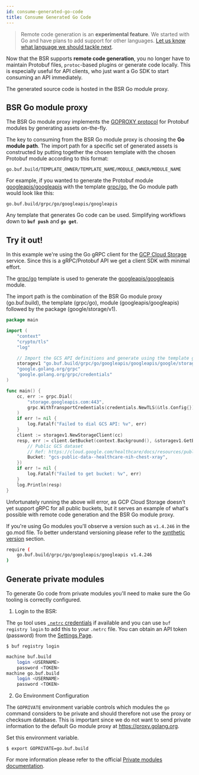 ```yaml
---
id: consume-generated-go-code
title: Consume Generated Go Code
---
```


> Remote code generation is an **experimental feature**. We started with Go and have plans to add support for other languages. [Let us know what language we should tackle next](../../contact.md).

Now that the BSR supports **remote code generation**, you no longer have to maintain Protobuf files, `protoc`-based plugins or generate code locally. This is especially useful for API clients, who just want a Go SDK to start consuming an API immediately.

The generated source code is hosted in the BSR Go module proxy.

## BSR Go module proxy

The BSR Go module proxy implements the [GOPROXY protocol](https://golang.org/ref/mod#goproxy-protocol) for Protobuf modules by generating assets on-the-fly.

The key to consuming from the BSR Go module proxy is choosing the **Go module path**. The import path for a specific set of generated assets is constructed by putting together the chosen template with the chosen Protobuf module according to this format:

```
go.buf.build/TEMPLATE_OWNER/TEMPLATE_NAME/MODULE_OWNER/MODULE_NAME
```

For example, if you wanted to generate the Protobuf module [googleapis/googleapis](https://buf.build/googleapis/googleapis) with the template [grpc/go](https://buf.build/grpc/templates/go), the Go module path would look like this:

```
go.buf.build/grpc/go/googleapis/googleapis
```

Any template that generates Go code can be used. Simplifying workflows down to **`buf push`** and **`go get`**.

## Try it out!

In this example we're using the Go gRPC client for the [GCP Cloud Storage](https://cloud.google.com/storage) service. Since this is a gRPC/Protobuf API we get a client SDK with minimal effort.

The [grpc/go](https://buf.build/grpc/templates/go) template is used to generate the [googleapis/googleapis](https://buf.build/googleapis/googleapis) module.

The import path is the combination of the BSR Go module proxy (go.buf.build), the template (grpc/go), module (googleapis/googleapis) followed by the package (google/storage/v1).

```go {9}
package main

import (
	"context"
	"crypto/tls"
	"log"

	// Import the GCS API definitions and generate using the template grpc/go.
	storagev1 "go.buf.build/grpc/go/googleapis/googleapis/google/storage/v1"
	"google.golang.org/grpc"
	"google.golang.org/grpc/credentials"
)

func main() {
	cc, err := grpc.Dial(
		"storage.googleapis.com:443",
		grpc.WithTransportCredentials(credentials.NewTLS(&tls.Config{})),
	)
	if err != nil {
		log.Fatalf("Failed to dial GCS API: %v", err)
	}
	client := storagev1.NewStorageClient(cc)
	resp, err := client.GetBucket(context.Background(), &storagev1.GetBucketRequest{
		// Public GCS dataset
		// Ref: https://cloud.google.com/healthcare/docs/resources/public-datasets/nih-chest
		Bucket: "gcs-public-data--healthcare-nih-chest-xray",
	})
	if err != nil {
		log.Fatalf("Failed to get bucket: %v", err)
	}
	log.Println(resp)
}
```

Unfortunately running the above will error, as GCP Cloud Storage doesn't yet support gRPC for all public buckets, but it serves an example of what's possible with remote code generation and the BSR Go module proxy.

If you're using Go modules you'll observe a version such as `v1.4.246` in the go.mod file. To better understand versioning please refer to the [synthetic version](overview.md#synthetic-versions) section.

```sh title="go.mod"
require (
	go.buf.build/grpc/go/googleapis/googleapis v1.4.246
)
```

## Generate private modules

To generate Go code from private modules you'll need to make sure the Go tooling is correctly configured.

1. Login to the BSR:

The `go` tool uses [`.netrc` credentials](https://golang.org/ref/mod#private-module-proxy-auth) if available and you can use `buf registry login` to add this to your `.netrc` file.
You can obtain an API token (password) from the [Settings Page](https://buf.build/settings/user).

```terminal
$ buf registry login
```

```sh title="~/.netrc"
machine buf.build
    login <USERNAME>
    password <TOKEN>
machine go.buf.build
    login <USERNAME>
    password <TOKEN>
```

2. Go Environment Configuration

The `GOPRIVATE` environment variable controls which modules the `go` command considers to be private and should therefore not use the proxy or checksum database. This is important since we do not want to send private information to the default Go module proxy at https://proxy.golang.org.

Set this environment variable.

```terminal
$ export GOPRIVATE=go.buf.build
```

For more information please refer to the official [Private modules documentation](https://golang.org/ref/mod#private-modules).
